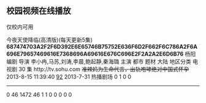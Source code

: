 校园视频在线播放
-------------------------

仅校内可用



<film>
  <a>今夜天使降临(高清版)(每天更新5集)</a>
  <b>687474703A2F2F6D392E6E65746B75752E636F6D2F662F6C786A2F6A696E79657469616E7368696A69616E676C696E2F2A2A2E6D6B76</b>
  <c>杨阳</c>				编剧 导演
  <d>李小冉,马苏,刘涛,李晨,鲍起静,秦海璐</d>  主演
  <e>都市</e>   题材
  <f>大陆</f>   地区分类
  <g>电视剧</g>    
  <h>30</h>    集
  <r>http://tv.sohu.com</r>
  <s> 准辣妈为生命代言，出轨咆哮绝对中国式怀孕</s>
  <t>2013-8-15 11:39:40</t>
  <u>92</u>
  <v>2013-7-31</v>
  <w>热播剧场</w>
  <x>0</x>
  <z>1</z>
  <ry>0</ry>
  <lg>0</lg>
  <hr>0</hr>
  <rb>46</rb>
  <rt>1472</rt>
  <dsj>46</dsj>
  <fz>1</fz>
  <bh>1</bh>
  <juj>0</juj>
  <yg>0</yg>
  <gqdsj>0</gqdsj>
  <jjty>0</jjty>
  <xx>0</xx>
</film>
